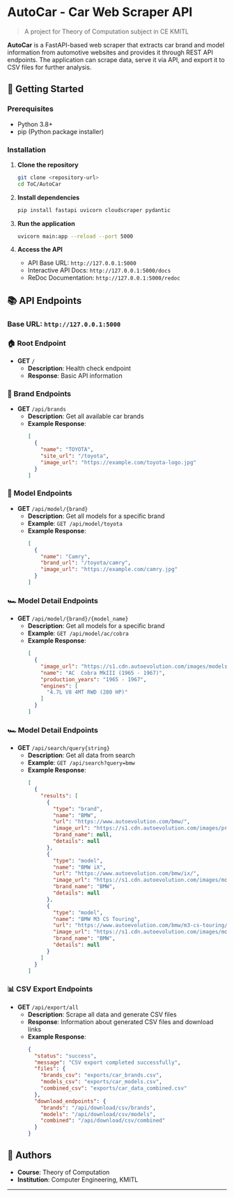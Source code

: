 # AutoCar - Car Web Scraper API

> A project for Theory of Computation subject in CE KMITL

**AutoCar** is a FastAPI-based web scraper that extracts car brand and model information from automotive websites and provides it through REST API endpoints. The application can scrape data, serve it via API, and export it to CSV files for further analysis.

## 🚦 Getting Started

### Prerequisites

- Python 3.8+
- pip (Python package installer)

### Installation

1. **Clone the repository**
   ```bash
   git clone <repository-url>
   cd ToC/AutoCar
   ```

2. **Install dependencies**
   ```bash
   pip install fastapi uvicorn cloudscraper pydantic
   ```

3. **Run the application**
   ```bash
   uvicorn main:app --reload --port 5000
   ```

4. **Access the API**
   - API Base URL: `http://127.0.0.1:5000`
   - Interactive API Docs: `http://127.0.0.1:5000/docs`
   - ReDoc Documentation: `http://127.0.0.1:5000/redoc`

## 📚 API Endpoints

### Base URL: `http://127.0.0.1:5000`

### 🏠 Root Endpoint
- **GET** `/`
  - **Description**: Health check endpoint
  - **Response**: Basic API information

### 🚗 Brand Endpoints
- **GET** `/api/brands`
  - **Description**: Get all available car brands
  - **Example Response**:
    ```json
    [
      {
        "name": "TOYOTA",
        "site_url": "/toyota",
        "image_url": "https://example.com/toyota-logo.jpg"
      }
    ]
    ```

### 🚙 Model Endpoints
- **GET** `/api/model/{brand}`
  - **Description**: Get all models for a specific brand
  - **Example**: `GET /api/model/toyota`
  - **Example Response**:
    ```json
    [
      {
        "name": "Camry",
        "brand_url": "/toyota/camry",
        "image_url": "https://example.com/camry.jpg"
      }
    ]
    ```
### 🏎️ Model Detail Endpoints
- **GET** `/api/model/{brand}/{model_name}`
  - **Description**: Get all models for a specific brand
  - **Example**: `GET /api/model/ac/cobra`
  - **Example Response**:
    ```json
    [
      {
        "image_url": "https://s1.cdn.autoevolution.com/images/models/AC-_Cobra-MkIII-1965_main.jpg",
        "name": "AC  Cobra MkIII (1965 - 1967)",
        "production_years": "1965 - 1967",
        "engines": [
          "4.7L V8 4MT RWD (280 HP)"
        ]
      }
    ]
    ```  
### 🏎️ Model Detail Endpoints
- **GET** `/api/search/query{string}`
  - **Description**: Get all data from search
  - **Example**: `GET /api/search?query=bmw`
  - **Example Response**:
    ```json
    [
      {
        "results": [
          {
            "type": "brand",
            "name": "BMW",
            "url": "https://www.autoevolution.com/bmw/",
            "image_url": "https://s1.cdn.autoevolution.com/images/producers/bmw-sm.jpg",
            "brand_name": null,
            "details": null
          },
          {
            "type": "model",
            "name": "BMW iX",
            "url": "https://www.autoevolution.com/bmw/ix/",
            "image_url": "https://s1.cdn.autoevolution.com/images/models/thumb/BMW_iX-2025_main.jpg_tmb.jpg",
            "brand_name": "BMW",
            "details": null
          },
          {
            "type": "model",
            "name": "BMW M3 CS Touring",
            "url": "https://www.autoevolution.com/bmw/m3-cs-touring/",
            "image_url": "https://s1.cdn.autoevolution.com/images/models/thumb/BMW_M3-CS-Touring-2025_main.jpg_tmb.jpg",
            "brand_name": "BMW",
            "details": null
          }
        ]
      }
    ]
    ```  

### 📊 CSV Export Endpoints
- **GET** `/api/export/all`
  - **Description**: Scrape all data and generate CSV files
  - **Response**: Information about generated CSV files and download links
  - **Example Response**:
    ```json
    {
      "status": "success",
      "message": "CSV export completed successfully",
      "files": {
        "brands_csv": "exports/car_brands.csv",
        "models_csv": "exports/car_models.csv", 
        "combined_csv": "exports/car_data_combined.csv"
      },
      "download_endpoints": {
        "brands": "/api/download/csv/brands",
        "models": "/api/download/csv/models",
        "combined": "/api/download/csv/combined"
      }
    }
    ```

## 👥 Authors

- **Course**: Theory of Computation
- **Institution**: Computer Engineering, KMITL

---